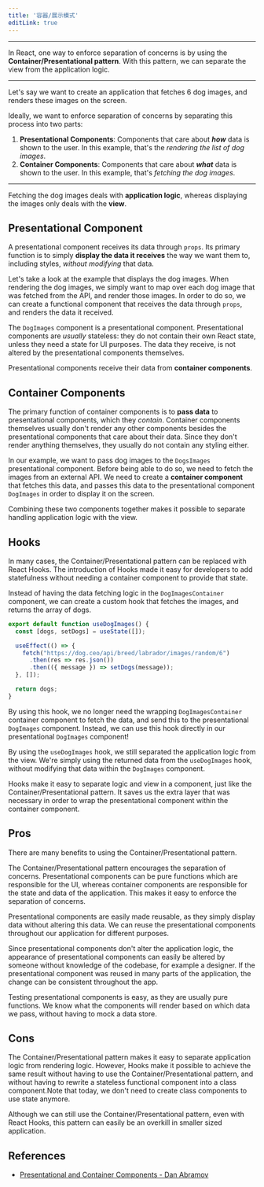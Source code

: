 ```yaml
---
title: '容器/展示模式'
editLink: true
---
```


<script
  setup
>
import ArticleTitle from '../components/ArticleTitle.vue'
import BiliBili from '../components/BiliBili.vue'
import CodePreview from '../components/CodePreview.vue'

const codes = [
  `import React from "react";

export default function DogImages({ dogs }) {
  return dogs.map((dog, i) => <img src={dog} key={i} alt="Dog" />);
}`,
  `import React from "react";
import DogImages from "./DogImages";

export default class DogImagesContainer extends React.Component {
  constructor() {
    super();
    this.state = {
      dogs: []
    };
  }

  componentDidMount() {
    fetch("https://dog.ceo/api/breed/labrador/images/random/6")
      .then(res => res.json())
      .then(({ message }) => this.setState({ dogs: message }));
  }

  render() {
    return <DogImages dogs={this.state.dogs} />;
  }
}`,
  `import React from "react";
import useDogImages from "./useDogImages";

export default function DogImages() {
  const dogs = useDogImages();

  return dogs.map((dog, i) => <img src={dog} key={i} alt="Dog" />);
}`
]

</script>

<article-title
  title="容器/展示模式"
  sub="从应用逻辑中分离视图以强制分离关注点"
/>

---

In React, one way to enforce <span class="pink" title="A design principle for separating your codebase into distinct sections, which all have their own concern">separation of concerns</span> is by using the **Container/Presentational pattern**. With this pattern, we can separate the view from the application logic.

---

Let's say we want to create an application that fetches 6 dog images, and renders these images on the screen.

Ideally, we want to enforce <span class="pink" title="A design principle for separating your codebase into distinct sections, which all have their own concern">separation of concerns</span> by separating this process into two parts:

1. **Presentational Components**: Components that care about ***how*** data is shown to the user. In this example, that's the *rendering the list of dog images*.
2. **Container Components**: Components that care about ***what*** data is shown to the user. In this example, that's *fetching the dog images*.

---

<bili-bili
  video=""
/>

Fetching the dog images deals with **application logic**, whereas displaying the images only deals with the **view**.

## Presentational Component

A presentational component receives its data through `props`. Its primary function is to simply **display the data it receives** the way we want them to, including styles, *without modifying* that data.

Let's take a look at the example that displays the dog images. When rendering the dog images, we simply want to map over each dog image that was fetched from the API, and render those images. In order to do so, we can create a functional component that receives the data through `props`, and renders the data it received.

<code-preview
  :code="codes[0]"
  preview="https://codesandbox.io/embed/sleepy-murdock-if0ec?expanddevtools=0&view=preview&hidenavigation=1&theme=darkcodemirror=1&runonclick=1"
/>

The `DogImages` component is a presentational component. Presentational components are *usually* stateless: they do not contain their own React state, unless they need a state for UI purposes. The data they receive, is not altered by the presentational components themselves.

Presentational components receive their data from **container components**.

## Container Components

The primary function of container components is to **pass data** to presentational components, which they *contain*. Container components themselves usually don't render any other components besides the presentational components that care about their data. Since they don't render anything themselves, they usually do not contain any styling either.

In our example, we want to pass dog images to the `DogsImages` presentational component. Before being able to do so, we need to fetch the images from an external API. We need to create a **container component** that fetches this data, and passes this data to the presentational component `DogImages` in order to display it on the screen.

<code-preview
  :code="codes[1]"
  preview="https://codesandbox.io/embed/sleepy-murdock-if0ec?expanddevtools=0&view=preview&hidenavigation=1&theme=darkcodemirror=1&runonclick=1"
/>

Combining these two components together makes it possible to separate handling application logic with the view.

<bili-bili 
  video=""
/>

## Hooks

In many cases, the Container/Presentational pattern can be replaced with React Hooks. The introduction of Hooks made it easy for developers to add statefulness without needing a container component to provide that state.

Instead of having the data fetching logic in the `DogImagesContainer` component, we can create a custom hook that fetches the images, and returns the array of dogs.

```JavaScript
export default function useDogImages() {
  const [dogs, setDogs] = useState([]);

  useEffect(() => {
    fetch("https://dog.ceo/api/breed/labrador/images/random/6")
      .then(res => res.json())
      .then(({ message }) => setDogs(message));
  }, []);

  return dogs;
}
```

By using this hook, we no longer need the wrapping `DogImagesContainer` container component to fetch the data, and send this to the presentational `DogImages` component. Instead, we can use this hook directly in our presentational `DogImages` component!

<code-preview
  :code="codes[2]"
  preview="https://codesandbox.io/embed/rough-brook-tzp7i?expanddevtools=0&view=preview&hidenavigation=1&theme=darkcodemirror=1&runonclick=1"
/>

By using the `useDogImages` hook, we still separated the application logic from the view. We're simply using the returned data from the `useDogImages` hook, without modifying that data within the `DogImages` component.

<bili-bili 
  video=""
/>

Hooks make it easy to separate logic and view in a component, just like the Container/Presentational pattern. It saves us the extra layer that was necessary in order to wrap the presentational component within the container component.

## Pros

There are many benefits to using the Container/Presentational pattern.

The Container/Presentational pattern encourages the <span class="pink" title="A design principle for separating your codebase into distinct sections, which all have their own concern">separation of concerns</span>. Presentational components can be pure functions which are responsible for the UI, whereas container components are responsible for the state and data of the application. This makes it easy to enforce the <span class="pink" title="A design principle for separating your codebase into distinct sections, which all have their own concern">separation of concerns</span>.

Presentational components are easily made reusable, as they simply display data without altering this data. We can reuse the presentational components throughout our application for different purposes.

Since presentational components don't alter the application logic, the appearance of presentational components can easily be altered by someone without knowledge of the codebase, for example a designer. If the presentational component was reused in many parts of the application, the change can be consistent throughout the app.

Testing presentational components is easy, as they are usually pure functions. We know what the components will render based on which data we pass, without having to mock a data store.

## Cons

The Container/Presentational pattern makes it easy to separate application logic from rendering logic. However, Hooks make it possible to achieve the same result without having to use the Container/Presentational pattern, and without having to rewrite a stateless functional component into a class component.Note that today, we don't need to create class components to use state anymore.

Although we can still use the Container/Presentational pattern, even with React Hooks, this pattern can easily be an overkill in smaller sized application.

## References

- [Presentational and Container Components - Dan Abramov](https://medium.com/@dan_abramov/smart-and-dumb-components-7ca2f9a7c7d0)
